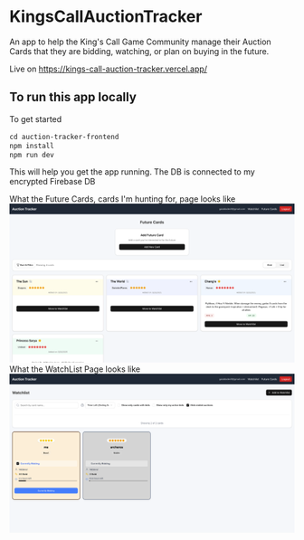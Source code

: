 ﻿# KingsCallAuctionTracker

An app to help the King's Call Game Community manage their Auction Cards that they are bidding, watching, or plan on buying in the future.

Live on https://kings-call-auction-tracker.vercel.app/

## To run this app locally

To get started
```
cd auction-tracker-frontend
npm install
npm run dev
```

This will help you get the app running. The DB is connected to my encrypted Firebase DB

What the Future Cards, cards I'm hunting for, page looks like
<img src="auction-tracker-frontend/public/FutureCardsPicture.png">
What the WatchList Page looks like
<img src="auction-tracker-frontend/public/WatchListPicture.png">
